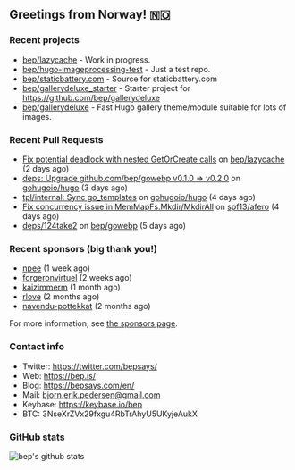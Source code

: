 ## Greetings from Norway! 🇳🇴

### Recent projects

- [bep/lazycache](https://github.com/bep/lazycache) - Work in progress.
- [bep/hugo-imageprocessing-test](https://github.com/bep/hugo-imageprocessing-test) - Just a test repo.
- [bep/staticbattery.com](https://github.com/bep/staticbattery.com) - Source for staticbattery.com
- [bep/gallerydeluxe_starter](https://github.com/bep/gallerydeluxe_starter) - Starter project for https://github.com/bep/gallerydeluxe
- [bep/gallerydeluxe](https://github.com/bep/gallerydeluxe) - Fast Hugo gallery theme/module suitable for lots of images.

### Recent Pull Requests

- [Fix potential deadlock with nested GetOrCreate calls](https://github.com/bep/lazycache/pull/3) on [bep/lazycache](https://github.com/bep/lazycache) (2 days ago)
- [deps: Upgrade github.com/bep/gowebp v0.1.0 =&gt; v0.2.0](https://github.com/gohugoio/hugo/pull/10442) on [gohugoio/hugo](https://github.com/gohugoio/hugo) (3 days ago)
- [tpl/internal: Sync go_templates](https://github.com/gohugoio/hugo/pull/10437) on [gohugoio/hugo](https://github.com/gohugoio/hugo) (4 days ago)
- [Fix concurrency issue in MemMapFs.Mkdir/MkdirAll](https://github.com/spf13/afero/pull/379) on [spf13/afero](https://github.com/spf13/afero) (4 days ago)
- [deps/124take2](https://github.com/bep/gowebp/pull/4) on [bep/gowebp](https://github.com/bep/gowebp) (5 days ago)

### Recent sponsors (big thank you!)

- [npee](https://github.com/npee) (1 week ago)
- [forgeronvirtuel](https://github.com/forgeronvirtuel) (2 weeks ago)
- [kaizimmerm](https://github.com/kaizimmerm) (1 month ago)
- [rlove](https://github.com/rlove) (2 months ago)
- [navendu-pottekkat](https://github.com/navendu-pottekkat) (2 months ago)

For more information, see [the sponsors page](https://github.com/sponsors/bep/).

### Contact info
- Twitter: https://twitter.com/bepsays/
- Web: https://bep.is/
- Blog: https://bepsays.com/en/
- Mail: bjorn.erik.pedersen@gmail.com
- Keybase: https://keybase.io/bep
- BTC: 3NseXrZVx29fxgu4RbTrAhyU5UKyjeAukX


### GitHub stats
![bep's github stats](https://github-readme-stats.vercel.app/api?username=bep&count_private=true&hide_title=true)

